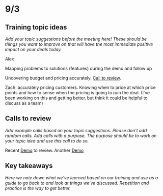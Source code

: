 # 9/3

## Training topic ideas

_Add your topic suggestions before the meeting here! These should be things you want to improve on that will have the most immediate positive impact on your deals today._&#x20;

Alex

Mapping problems to solutions (features) during the demo and follow up

Uncovering budget and pricing accurately. [Call to review](https://app.trywingman.com/guest/sharedCall/bf20227c-8ae6-4f0e-90bb-d43bad6e62ad).&#x20;

Zach: accurately pricing customers. Knowing when to price at which price points and how to sense when the pricing is going to ruin the deal. (I've been working on this and getting better, but think it could be helpful to discuss as a team)

## Calls to review

_Add example calls based on your topic suggestions. Please don't add random calls. Add calls with a purpose. The purpose should be to work on your topic idea and use this call to do so._

Recent [Demo](https://app.trywingman.com/call/97560b16-3194-478a-a724-4b76b4dd7535) to review. Another [Demo](https://app.trywingman.com/call/141d3a92-d237-452e-8b41-81fd6cc07271)

##

## Key takeaways

_Here we note down what we've learned based on our training and use as a guide to go back to and look at things we've discussed. Repetition and practice is the way to get better._

